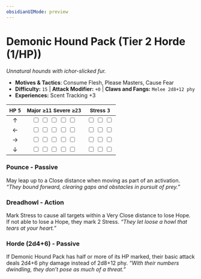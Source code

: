 ```yaml
---
obsidianUIMode: preview
---
```

# Demonic Hound Pack (Tier 2 Horde (1/HP))

*Unnatural hounds with ichor-slicked fur.*

- **Motives & Tactics**: Consume Flesh, Please Masters, Cause Fear
- **Difficulty:** `15` | **Attack Modifier:** `+0` | **Claws and Fangs:** `Melee 2d8+12 phy`
- **Experiences:** Scent Tracking +3

| <small>HP</small> `5` | <small>Major</small> `≥11` <small>Severe</small> `≥23` | <small>Stress</small> `3` |
|:-:|:-:|:-:|
| ↑ |  <input type="checkbox" unchecked id="40897a75"> <input type="checkbox" unchecked id="f3070472"> <input type="checkbox" unchecked id="a46aab3e"> <input type="checkbox" unchecked id="9f9f21c7"> <input type="checkbox" unchecked id="0fef0596"> |  <input type="checkbox" unchecked id="9e4ae30e"> <input type="checkbox" unchecked id="348940be"> <input type="checkbox" unchecked id="3b532dfe"> |
| ← |  <input type="checkbox" unchecked id="a69b0554"> <input type="checkbox" unchecked id="2c92df38"> <input type="checkbox" unchecked id="96bde8a5"> <input type="checkbox" unchecked id="1ec02c0f"> <input type="checkbox" unchecked id="98251fc6"> |  <input type="checkbox" unchecked id="bd5d815b"> <input type="checkbox" unchecked id="48b82720"> <input type="checkbox" unchecked id="cedc2415"> |
| → |  <input type="checkbox" unchecked id="70ea5e88"> <input type="checkbox" unchecked id="0a3f3c57"> <input type="checkbox" unchecked id="55fae07e"> <input type="checkbox" unchecked id="cd45ea4b"> <input type="checkbox" unchecked id="ed7b5a91"> |  <input type="checkbox" unchecked id="0e82a5e5"> <input type="checkbox" unchecked id="7a184810"> <input type="checkbox" unchecked id="6778026c"> |
| ↓ |  <input type="checkbox" unchecked id="d0b8bde8"> <input type="checkbox" unchecked id="ef95570d"> <input type="checkbox" unchecked id="e140e00f"> <input type="checkbox" unchecked id="d688943f"> <input type="checkbox" unchecked id="66ece6ce"> |  <input type="checkbox" unchecked id="29b5179f"> <input type="checkbox" unchecked id="eda16f66"> <input type="checkbox" unchecked id="109dae81"> |

### Pounce - Passive

May leap up to a Close distance when moving as part of an activation. *“They bound forward, clearing gaps and obstacles in pursuit of prey.”*

### Dreadhowl - Action

Mark Stress to cause all targets within a Very Close distance to lose Hope. If not able to lose a Hope, they mark 2 Stress. *“They let loose a howl that tears at your heart.”*

### Horde (2d4+6) - Passive

If Demonic Hound Pack has half or more of its HP marked, their basic attack deals 2d4+6 phy damage instead of 2d8+12 phy. *“With their numbers dwindling, they don’t pose as much of a threat.”*
